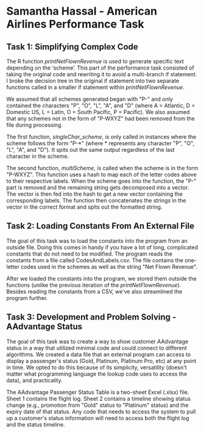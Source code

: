 # Samantha Hassal - American Airlines Performance Task 
## Task 1: Simplifying Complex Code

The R function _printNetFlownRevenue_ is used to generate specific text depending on the ‘scheme’. This part of the performance task consisted of taking the original code and rewriting it to avoid a multi-branch if statement. I broke the decision tree in the original if statement into two separate functions called in a smaller if statement within  _printNetFlownRevenue_. 

We assumed that all schemes generated began with "P-" and only contained the characters "P", "O", "L", "A", and "D" (where A = Atlantic, D = Domestic US, L = Latin, O = South Pacific, P = Pacific). We also assumed that any schemes not in the form of "P-WXYZ" had been removed from the file during processing.

The first function, _singleChar\_scheme_, is only called in instances where the scheme follows the form "P-*" (where * represents any character "P", "O", "L", "A", and "D"). It spits out the same output regardless of the last character in the scheme.

The second function, _multiScheme_, is called when the scheme is in the form "P-WXYZ". This function uses a hash to map each of the letter codes above to their respective labels. When the scheme goes into the function, the "P-" part is removed and the remaining string gets decomposed into a vector. The vector is then fed into the hash to get a new vector containing the corresponding labels. The function then concatenates the strings in the vector in the correct format and spits out the formatted string.

## Task 2: Loading Constants From An External File

The goal of this task was to load the constants into the program from an outside file. Doing this comes in handy if you have a lot of long, complicated constants that do not need to be modified. The program reads the constants from a file called CodesAndLabels.csv. The file contains the one-letter codes used in the schemes as well as the string "Net Flown Revenue". 

After we loaded the constants into the program, we stored them outside the functions (unlike the previous iteration of the _printNetFlownRevenue_). Besides reading the constants from a CSV, we've also streamlined the program further.

## Task 3: Development and Problem Solving - AAdvantage Status 

The goal of this task was to create a way to show customer AAdvantage status in a way that utilized minimal code and could connect to different algorithms. We created a data file that an external program can access to display a passenger's status (Gold, Platinum, Platinum Pro, etc) at any point in time. We opted to do this because of its simplicity, versatility (doesn't matter what programming language the lookup code uses to access the data), and practicality.  

The AAdvantage Passenger Status Table is a two-sheet Excel (.xlsx) file. Sheet 1 contains the flight log. Sheet 2 contains a timeline showing status change (e.g.,  promotion from "Gold" status to "Platinum" status) and the expiry date of that status. Any code that needs to access the system to pull up a customer's status information will need to access both the flight log and the status timeline. 
